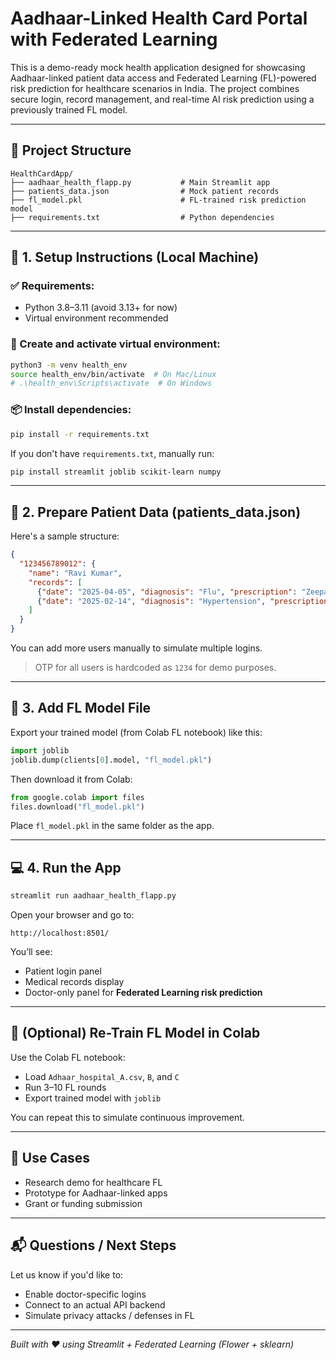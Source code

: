 
# Aadhaar-Linked Health Card Portal with Federated Learning

This is a demo-ready mock health application designed for showcasing Aadhaar-linked patient data access and Federated Learning (FL)-powered risk prediction for healthcare scenarios in India. The project combines secure login, record management, and real-time AI risk prediction using a previously trained FL model.

---

## 🚀 Project Structure
```
HealthCardApp/
├── aadhaar_health_flapp.py           # Main Streamlit app
├── patients_data.json                # Mock patient records
├── fl_model.pkl                      # FL-trained risk prediction model
├── requirements.txt                  # Python dependencies
```

---

## 🧰 1. Setup Instructions (Local Machine)

### ✅ Requirements:
- Python 3.8–3.11 (avoid 3.13+ for now)
- Virtual environment recommended

### 🧪 Create and activate virtual environment:
```bash
python3 -m venv health_env
source health_env/bin/activate  # On Mac/Linux
# .\health_env\Scripts\activate  # On Windows
```

### 📦 Install dependencies:
```bash
pip install -r requirements.txt
```

If you don't have `requirements.txt`, manually run:
```bash
pip install streamlit joblib scikit-learn numpy
```

---

## 🏥 2. Prepare Patient Data (patients_data.json)

Here's a sample structure:
```json
{
  "123456789012": {
    "name": "Ravi Kumar",
    "records": [
      {"date": "2025-04-05", "diagnosis": "Flu", "prescription": "Zeepack"},
      {"date": "2025-02-14", "diagnosis": "Hypertension", "prescription": "Amlodipine"}
    ]
  }
}
```
You can add more users manually to simulate multiple logins.

> OTP for all users is hardcoded as `1234` for demo purposes.

---

## 🧠 3. Add FL Model File

Export your trained model (from Colab FL notebook) like this:
```python
import joblib
joblib.dump(clients[0].model, "fl_model.pkl")
```

Then download it from Colab:
```python
from google.colab import files
files.download("fl_model.pkl")
```

Place `fl_model.pkl` in the same folder as the app.

---

## 💻 4. Run the App
```bash
streamlit run aadhaar_health_flapp.py
```

Open your browser and go to:
```
http://localhost:8501/
```

You’ll see:
- Patient login panel
- Medical records display
- Doctor-only panel for **Federated Learning risk prediction**

---

## 🔄 (Optional) Re-Train FL Model in Colab

Use the Colab FL notebook:
- Load `Adhaar_hospital_A.csv`, `B`, and `C`
- Run 3–10 FL rounds
- Export trained model with `joblib`

You can repeat this to simulate continuous improvement.

---

## 🎯 Use Cases
- Research demo for healthcare FL
- Prototype for Aadhaar-linked apps
- Grant or funding submission

---

## 📬 Questions / Next Steps
Let us know if you'd like to:
- Enable doctor-specific logins
- Connect to an actual API backend
- Simulate privacy attacks / defenses in FL

---

*Built with ❤️ using Streamlit + Federated Learning (Flower + sklearn)*
